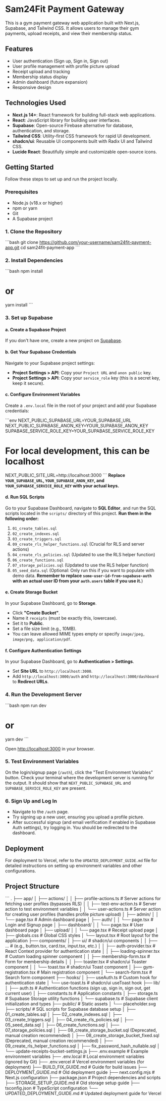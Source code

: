 # Sam24Fit Payment Gateway

This is a gym payment gateway web application built with Next.js, Supabase, and Tailwind CSS. It allows users to manage their gym payments, upload receipts, and view their membership status.

## Features

- User authentication (Sign up, Sign in, Sign out)
- User profile management with profile picture upload
- Receipt upload and tracking
- Membership status display
- Admin dashboard (future expansion)
- Responsive design

## Technologies Used

- **Next.js 14+**: React framework for building full-stack web applications.
- **React**: JavaScript library for building user interfaces.
- **Supabase**: Open-source Firebase alternative for database, authentication, and storage.
- **Tailwind CSS**: Utility-first CSS framework for rapid UI development.
- **shadcn/ui**: Reusable UI components built with Radix UI and Tailwind CSS.
- **Lucide React**: Beautifully simple and customizable open-source icons.

## Getting Started

Follow these steps to set up and run the project locally.

### Prerequisites

- Node.js (v18.x or higher)
- npm or yarn
- Git
- A Supabase project

### 1. Clone the Repository

\`\`\`bash
git clone https://github.com/your-username/sam24fit-payment-app.git
cd sam24fit-payment-app
\`\`\`

### 2. Install Dependencies

\`\`\`bash
npm install
# or
yarn install
\`\`\`

### 3. Set up Supabase

#### a. Create a Supabase Project
If you don't have one, create a new project on [Supabase](https://supabase.com/).

#### b. Get Your Supabase Credentials
Navigate to your Supabase project settings:
- **Project Settings > API**: Copy your `Project URL` and `anon public` key.
- **Project Settings > API**: Copy your `service_role` key (this is a secret key, keep it secure).

#### c. Configure Environment Variables
Create a `.env.local` file in the root of your project and add your Supabase credentials:

\`\`\`env
NEXT_PUBLIC_SUPABASE_URL=YOUR_SUPABASE_URL
NEXT_PUBLIC_SUPABASE_ANON_KEY=YOUR_SUPABASE_ANON_KEY
SUPABASE_SERVICE_ROLE_KEY=YOUR_SUPABASE_SERVICE_ROLE_KEY

# For local development, this can be localhost
NEXT_PUBLIC_SITE_URL=http://localhost:3000
\`\`\`
**Replace `YOUR_SUPABASE_URL`, `YOUR_SUPABASE_ANON_KEY`, and `YOUR_SUPABASE_SERVICE_ROLE_KEY` with your actual keys.**

#### d. Run SQL Scripts
Go to your Supabase Dashboard, navigate to **SQL Editor**, and run the SQL scripts located in the `scripts/` directory of this project. **Run them in the following order:**

1.  `01_create_tables.sql`
2.  `02_create_indexes.sql`
3.  `03_create_triggers.sql`
4.  `09_create_rls_helper_functions.sql` (Crucial for RLS and server actions)
5.  `04_create_rls_policies.sql` (Updated to use the RLS helper function)
6.  `06_create_functions.sql`
7.  `07_storage_policies.sql` (Updated to use the RLS helper function)
8.  `05_seed_data.sql` (Optional: Only run this if you want to populate with demo data. **Remember to replace `some-user-id-from-supabase-auth` with an actual user ID from your `auth.users` table if you use it.**)

#### e. Create Storage Bucket
In your Supabase Dashboard, go to **Storage**.
- Click **"Create Bucket"**.
- Name it `receipts` (must be exactly this, lowercase).
- Set it to **Public**.
- Set a file size limit (e.g., 10MB).
- You can leave allowed MIME types empty or specify `image/jpeg, image/png, application/pdf`.

#### f. Configure Authentication Settings
In your Supabase Dashboard, go to **Authentication > Settings**.
- Set **Site URL** to `http://localhost:3000`.
- Add `http://localhost:3000/auth` and `http://localhost:3000/dashboard` to **Redirect URLs**.

### 4. Run the Development Server

\`\`\`bash
npm run dev
# or
yarn dev
\`\`\`

Open [http://localhost:3000](http://localhost:3000) in your browser.

### 5. Test Environment Variables

On the login/signup page (`/auth`), click the "Test Environment Variables" button. Check your terminal where the development server is running for the output. It should show that `NEXT_PUBLIC_SUPABASE_URL` and `SUPABASE_SERVICE_ROLE_KEY` are present.

### 6. Sign Up and Log In

- Navigate to the `/auth` page.
- Try signing up a new user, ensuring you upload a profile picture.
- After successful signup (and email verification if enabled in Supabase Auth settings), try logging in. You should be redirected to the dashboard.

## Deployment

For deployment to Vercel, refer to the `UPDATED_DEPLOYMENT_GUIDE.md` file for detailed instructions on setting up environment variables and other configurations.

## Project Structure

\`\`\`
.
├── app/
│   ├── actions/
│   │   ├── profile-actions.ts  # Server actions for fetching user profiles (bypasses RLS)
│   │   ├── test-env-action.ts  # Server action to test environment variables
│   │   └── user-actions.ts     # Server action for creating user profiles (handles profile picture upload)
│   ├── admin/
│   │   └── page.tsx            # Admin dashboard page
│   ├── auth/
│   │   └── page.tsx            # Login and Signup page
│   ├── dashboard/
│   │   └── page.tsx            # User dashboard page
│   ├── upload/
│   │   └── page.tsx            # Receipt upload page
│   ├── globals.css             # Global CSS styles
│   └── layout.tsx              # Root layout for the application
├── components/
│   ├── ui/                     # shadcn/ui components
│   │   ├── ...                 # (e.g., button.tsx, card.tsx, input.tsx, etc.)
│   │   ├── auth-provider.tsx   # React Context provider for authentication state
│   │   ├── loading-spinner.tsx # Custom loading spinner component
│   │   ├── membership-form.tsx # Form for membership details
│   │   ├── toaster.tsx         # shadcn/ui Toaster component
│   │   └── toast.tsx           # shadcn/ui Toast component
│   ├── gym-registration.tsx    # Main registration component
│   └── search-form.tsx         # Search form component
├── hooks/
│   ├── useAuth.ts              # Custom hook for authentication state
│   └── use-toast.ts            # shadcn/ui useToast hook
├── lib/
│   ├── auth.ts                 # Authentication functions (sign up, sign in, sign out, get current user)
│   ├── constants.ts            # Application constants
│   ├── storage.ts              # Supabase Storage utility functions
│   └── supabase.ts             # Supabase client initialization and types
├── public/                     # Static assets
│   └── placeholder.svg
├── scripts/                    # SQL scripts for Supabase database setup
│   ├── 01_create_tables.sql
│   ├── 02_create_indexes.sql
│   ├── 03_create_triggers.sql
│   ├── 04_create_rls_policies.sql
│   ├── 05_seed_data.sql
│   ├── 06_create_functions.sql
│   ├── 07_storage_policies.sql
│   ├── 08_create_storage_bucket.sql (Deprecated, manual creation recommended)
│   ├── 08_create_storage_bucket_fixed.sql (Deprecated, manual creation recommended)
│   ├── 09_create_rls_helper_functions.sql
│   ├── fix_password_hash_nullable.sql
│   └── update-receipts-bucket-settings.js
├── .env.example                 # Example environment variables
├── .env.local                   # Local environment variables (ignored by Git)
├── .env.vercel                  # Vercel environment variables (for deployment)
├── BUILD_FIX_GUIDE.md           # Guide for build issues
├── DEPLOYMENT_GUIDE.md          # Old deployment guide
├── next.config.mjs              # Next.js configuration
├── package.json                 # Project dependencies and scripts
├── STORAGE_SETUP_GUIDE.md       # Old storage setup guide
├── tsconfig.json                # TypeScript configuration
└── UPDATED_DEPLOYMENT_GUIDE.md  # Updated deployment guide for Vercel
